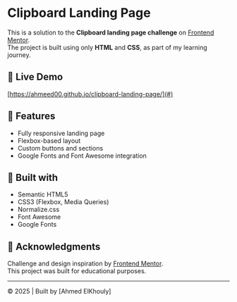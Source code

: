# Clipboard Landing Page

This is a solution to the **Clipboard landing page challenge** on [Frontend Mentor](https://www.frontendmentor.io/).  
The project is built using only **HTML** and **CSS**, as part of my learning journey.

## 🚀 Live Demo

[https://ahmeed00.github.io/clipboard-landing-page/](#)

## 📌 Features

- Fully responsive landing page
- Flexbox-based layout
- Custom buttons and sections
- Google Fonts and Font Awesome integration

## 🔧 Built with

- Semantic HTML5
- CSS3 (Flexbox, Media Queries)
- Normalize.css
- Font Awesome
- Google Fonts

## 📝 Acknowledgments

Challenge and design inspiration by [Frontend Mentor](https://www.frontendmentor.io/).  
This project was built for educational purposes.

---

© 2025 | Built by [Ahmed ElKhouly]
